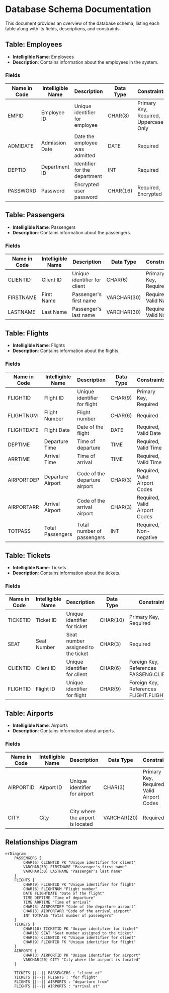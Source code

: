 # Database Schema Documentation

This document provides an overview of the database schema, listing each table along with its fields, descriptions, and constraints.

## Table: Employees

- **Intelligible Name**: Employees
- **Description**: Contains information about the employees in the system.

### Fields

| Name in Code | Intelligible Name | Description                | Data Type     | Constraints                      |
|--------------|-------------------|----------------------------|---------------|----------------------------------|
| EMPID        | Employee ID       | Unique identifier for employee | CHAR(8)      | Primary Key, Required, Uppercase Only |
| ADMIDATE     | Admission Date    | Date the employee was admitted | DATE         | Required                        |
| DEPTID       | Department ID     | Identifier for the department | INT          | Required                        |
| PASSWORD     | Password          | Encrypted user password    | CHAR(16)      | Required, Encrypted             |

## Table: Passengers

- **Intelligible Name**: Passengers
- **Description**: Contains information about the passengers.

### Fields

| Name in Code | Intelligible Name | Description                | Data Type     | Constraints                      |
|--------------|-------------------|----------------------------|---------------|----------------------------------|
| CLIENTID     | Client ID         | Unique identifier for client | CHAR(6)      | Primary Key, Required            |
| FIRSTNAME    | First Name        | Passenger's first name     | VARCHAR(30)   | Required, Valid Name             |
| LASTNAME     | Last Name         | Passenger's last name      | VARCHAR(30)   | Required, Valid Name             |

## Table: Flights

- **Intelligible Name**: Flights
- **Description**: Contains information about the flights.

### Fields

| Name in Code | Intelligible Name | Description                | Data Type     | Constraints                      |
|--------------|-------------------|----------------------------|---------------|----------------------------------|
| FLIGHTID     | Flight ID         | Unique identifier for flight | CHAR(9)      | Primary Key, Required            |
| FLIGHTNUM    | Flight Number     | Flight number              | CHAR(6)       | Required                        |
| FLIGHTDATE   | Flight Date       | Date of the flight         | DATE          | Required, Valid Date             |
| DEPTIME      | Departure Time    | Time of departure          | TIME          | Required, Valid Time             |
| ARRTIME      | Arrival Time      | Time of arrival            | TIME          | Required, Valid Time             |
| AIRPORTDEP   | Departure Airport | Code of the departure airport | CHAR(3)     | Required, Valid Airport Codes    |
| AIRPORTARR   | Arrival Airport   | Code of the arrival airport | CHAR(3)      | Required, Valid Airport Codes    |
| TOTPASS      | Total Passengers  | Total number of passengers | INT           | Required, Non-negative           |

## Table: Tickets

- **Intelligible Name**: Tickets
- **Description**: Contains information about the tickets.

### Fields

| Name in Code | Intelligible Name | Description                | Data Type     | Constraints                      |
|--------------|-------------------|----------------------------|---------------|----------------------------------|
| TICKETID     | Ticket ID         | Unique identifier for ticket | CHAR(10)     | Primary Key, Required            |
| SEAT         | Seat Number       | Seat number assigned to the ticket | CHAR(3) | Required                        |
| CLIENTID     | Client ID         | Unique identifier for client | CHAR(6)      | Foreign Key, References PASSENG.CLIENTID |
| FLIGHTID     | Flight ID         | Unique identifier for flight | CHAR(9)      | Foreign Key, References FLIGHT.FLIGHTID |

## Table: Airports

- **Intelligible Name**: Airports
- **Description**: Contains information about airports.

### Fields

| Name in Code | Intelligible Name | Description                | Data Type     | Constraints                      |
|--------------|-------------------|----------------------------|---------------|----------------------------------|
| AIRPORTID    | Airport ID        | Unique identifier for airport | CHAR(3)     | Primary Key, Required, Valid Airport Codes |
| CITY         | City              | City where the airport is located | VARCHAR(20) | Required                        |

## Relationships Diagram

```mermaid
erDiagram
    PASSENGERS {
        CHAR(6) CLIENTID PK "Unique identifier for client"
        VARCHAR(30) FIRSTNAME "Passenger's first name"
        VARCHAR(30) LASTNAME "Passenger's last name"
    }
    FLIGHTS {
        CHAR(9) FLIGHTID PK "Unique identifier for flight"
        CHAR(6) FLIGHTNUM "Flight number"
        DATE FLIGHTDATE "Date of the flight"
        TIME DEPTIME "Time of departure"
        TIME ARRTIME "Time of arrival"
        CHAR(3) AIRPORTDEP "Code of the departure airport"
        CHAR(3) AIRPORTARR "Code of the arrival airport"
        INT TOTPASS "Total number of passengers"
    }
    TICKETS {
        CHAR(10) TICKETID PK "Unique identifier for ticket"
        CHAR(3) SEAT "Seat number assigned to the ticket"
        CHAR(6) CLIENTID FK "Unique identifier for client"
        CHAR(9) FLIGHTID FK "Unique identifier for flight"
    }
    AIRPORTS {
        CHAR(3) AIRPORTID PK "Unique identifier for airport"
        VARCHAR(20) CITY "City where the airport is located"
    }

    TICKETS ||--|| PASSENGERS : "client of"
    TICKETS ||--|| FLIGHTS : "for flight"
    FLIGHTS ||--|| AIRPORTS : "departure from"
    FLIGHTS ||--|| AIRPORTS : "arrival at"
```